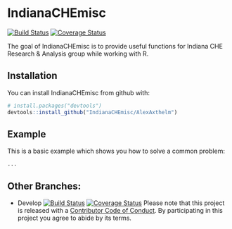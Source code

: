 # IndianaCHEmisc


[![Build Status](https://travis-ci.org/IndianaCHE/IndianaCHEmisc.svg?branch=master)](https://travis-ci.org/IndianaCHE/IndianaCHEmisc)
[![Coverage Status](https://img.shields.io/codecov/c/github/AlexAxthelm/IndianaCHEmisc/master.svg)](https://codecov.io/github/AlexAxthelm/IndianaCHEmisc?branch=master)

The goal of IndianaCHEmisc is to provide useful functions for Indiana CHE Research & Analysis group while working with R.

## Installation

You can install IndianaCHEmisc from github with:

```R
# install.packages("devtools")
devtools::install_github("IndianaCHEmisc/AlexAxthelm")
```

## Example

This is a basic example which shows you how to solve a common problem:

```R
...
```

## Other Branches:
* Develop
  [![Build Status](https://travis-ci.org/IndianaCHE/IndianaCHEmisc.svg?branch=develop)](https://travis-ci.org/IndianaCHE/IndianaCHEmisc)
  [![Coverage Status](https://img.shields.io/codecov/c/github/AlexAxthelm/IndianaCHEmisc/develop.svg)](https://codecov.io/github/AlexAxthelm/IndianaCHEmisc?branch=develop)
Please note that this project is released with a [Contributor Code of Conduct](CONDUCT.md). By participating in this project you agree to abide by its terms.
